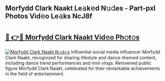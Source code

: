 ## Morfydd Clark Naakt Le𝚊k𝚎d N𝚞𝚍es - Part-pxl Photos Vid𝚎o Le𝚊ks NcJ8f

# <h2><a href="http://fb3eul.evod.top/?m=Morfydd+Clark+Naakt">🔗 👉🔴 Morfydd Clark Naakt Vid𝚎o Ph𝚘t𝚘s</a></h2>

[![Morfydd Clark Naakt N𝚞d𝚎s](https://i.imgur.com/8V9OHl7.gif)](http://fb3eul.evod.top/?m=Morfydd+Clark+Naakt)
Influential social media influencer Morfydd Clark Naakt, recognized for sharing lifestyle and dance-themed content, including dance trend performances and mini vlogs. Renowned public figure Morfydd Clark Naakt, celebrated for their remarkable achievements in the field of entertainment. 
